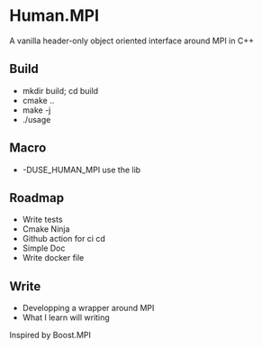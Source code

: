 # Human.MPI 

A vanilla header-only object oriented interface around MPI in C++

## Build
- mkdir build; cd build
- cmake ..
- make -j
- ./usage

## Macro
- -DUSE_HUMAN_MPI use the lib

## Roadmap
- Write tests
- Cmake Ninja
- Github action for ci cd
- Simple Doc
- Write docker file

## Write
- Developping a wrapper around MPI
- What I learn will writing


Inspired by Boost.MPI
